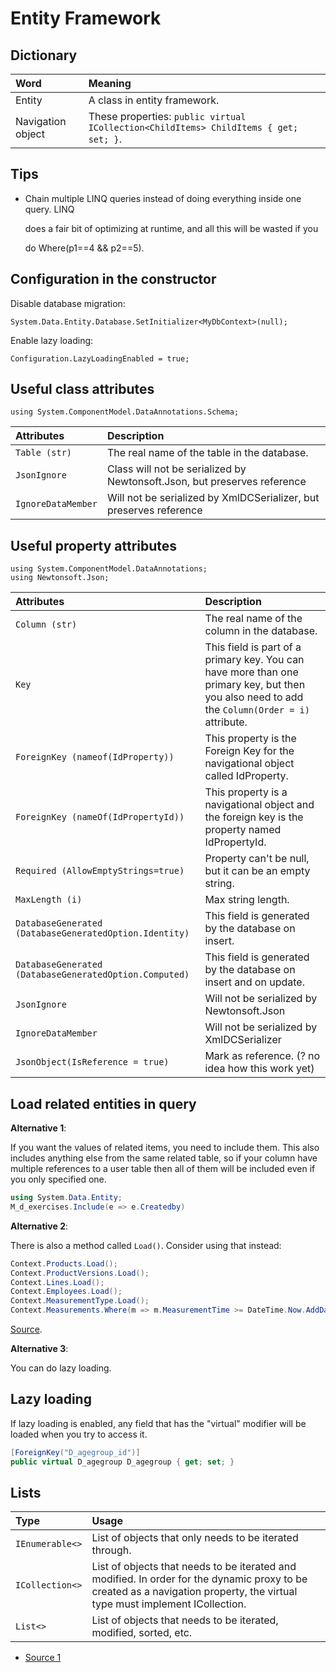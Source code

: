 # Entity Framework

## Dictionary

| Word | Meaning |
| :--- | :--- |
| Entity | A class in entity framework. |
| Navigation object | These properties: `public virtual ICollection<ChildItems> ChildItems { get; set; }`. |

## Tips

* Chain multiple LINQ queries instead of doing everything inside one query. LINQ

  does a fair bit of optimizing at runtime, and all this will be wasted if you

  do Where\(p1==4 && p2==5\).

## Configuration in the constructor

Disable database migration:

```text
System.Data.Entity.Database.SetInitializer<MyDbContext>(null);
```

Enable lazy loading:

```text
Configuration.LazyLoadingEnabled = true;
```

## Useful class attributes

```text
using System.ComponentModel.DataAnnotations.Schema;
```

| Attributes | Description |
| :--- | :--- |
| `Table (str)` | The real name of the table in the database. |
| `JsonIgnore` | Class will not be serialized by Newtonsoft.Json, but preserves reference |
| `IgnoreDataMember` | Will not be serialized by XmlDCSerializer, but preserves reference |

## Useful property attributes

```text
using System.ComponentModel.DataAnnotations;
using Newtonsoft.Json;
```

| Attributes | Description |
| :--- | :--- |
| `Column (str)` | The real name of the column in the database. |
| `Key` | This field is part of a primary key. You can have more than one primary key, but then you also need to add the `Column(Order = i)` attribute. |
| `ForeignKey (nameof(IdProperty))` | This property is the Foreign Key for the navigational object called IdProperty. |
| `ForeignKey (nameOf(IdPropertyId))` | This property is a navigational object and the foreign key is the property named IdPropertyId. |
| `Required (AllowEmptyStrings=true)` | Property can't be null, but it can be an empty string. |
| `MaxLength (i)` | Max string length. |
| `DatabaseGenerated (DatabaseGeneratedOption.Identity)` | This field is generated by the database on insert. |
| `DatabaseGenerated (DatabaseGeneratedOption.Computed)` | This field is generated by the database on insert and on update. |
| `JsonIgnore` | Will not be serialized by Newtonsoft.Json |
| `IgnoreDataMember` | Will not be serialized by XmlDCSerializer |
| `JsonObject(IsReference = true)` | Mark as reference. \(? no idea how this work yet\) |

## Load related entities in query

**Alternative 1**:

If you want the values of related items, you need to include them. This also includes anything else from the same related table, so if your column have multiple references to a user table then all of them will be included even if you only specified one.

```csharp
using System.Data.Entity;
M_d_exercises.Include(e => e.Createdby)
```

**Alternative 2**:

There is also a method called `Load()`. Consider using that instead:

```csharp
Context.Products.Load();
Context.ProductVersions.Load();
Context.Lines.Load();
Context.Employees.Load();
Context.MeasurementType.Load();
Context.Measurements.Where(m => m.MeasurementTime >= DateTime.Now.AddDays(-1)).ToList();
```

[Source](https://stackoverflow.com/questions/19319116/include-vs-load-performance-in-entityframework).

**Alternative 3**:

You can do lazy loading.

## Lazy loading

If lazy loading is enabled, any field that has the "virtual" modifier will be loaded when you try to access it.

```csharp
[ForeignKey("D_agegroup_id")]
public virtual D_agegroup D_agegroup { get; set; }
```

## Lists

| Type | Usage |
| :--- | :--- |
| `IEnumerable<>` | List of objects that only needs to be iterated through. |
| `ICollection<>` | List of objects that needs to be iterated and modified. In order for the dynamic proxy to be created as a navigation property, the virtual type must implement ICollection. |
| `List<>` | List of objects that needs to be iterated, modified, sorted, etc. |

* [Source 1](https://stackoverflow.com/questions/10113244/why-use-icollection-and-not-ienumerable-or-listt-on-many-many-one-many-relatio)

